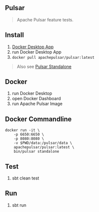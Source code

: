 Pulsar
------
>Apache Pulsar feature tests.

Install
-------
1. [Docker Desktop App](https://www.docker.com/products/docker-desktop/)
2. run Docker Desktop App
3. ```docker pull apachepulsar/pulsar:latest```
>Also see [Pulsar Standalone](https://pulsar.apache.org/docs/getting-started-standalone/)

Docker
------
1. run Docker Desktop
2. open Docker Dashboard
3. run Apache Pulsar Image

Docker Commandline
------------------
```
docker run -it \
    -p 6650:6650 \
    -p 8080:8080 \
    -v $PWD/data:/pulsar/data \
    apachepulsar/pulsar:latest \
    bin/pulsar standalone
```

Test
----
1. sbt clean test

Run
---
1. sbt run
